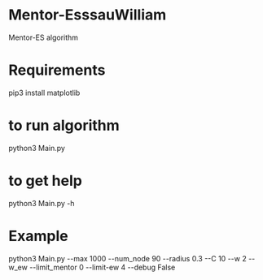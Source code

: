 # Mentor-EsssauWilliam
Mentor-ES algorithm
# Requirements
pip3 install matplotlib
# to run algorithm
python3 Main.py
# to get help
python3 Main.py -h
# Example
python3 Main.py --max 1000 --num_node 90 --radius 0.3 --C 10 --w 2 --w_ew --limit_mentor 0 --limit-ew 4 --debug False

